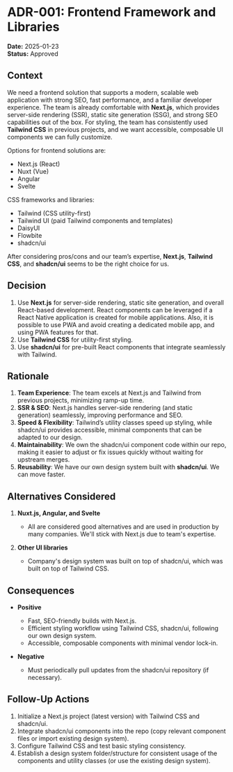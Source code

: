 # ADR-001: Frontend Framework and Libraries

**Date:** 2025-01-23  
**Status:** Approved  

## Context

We need a frontend solution that supports a modern, scalable web application 
with strong SEO, fast performance, and a familiar developer experience. The 
team is already comfortable with **Next.js**, which provides server-side rendering
(SSR), static site generation (SSG), and strong SEO capabilities out of the box.
For styling, the team has consistently used **Tailwind CSS** in previous projects,
and we want accessible, composable UI components we can fully customize. 

Options for frontend solutions are:
- Next.js (React)
- Nuxt (Vue)
- Angular 
- Svelte 

CSS frameworks and libraries:
- Tailwind (CSS utility-first) 
- Tailwind UI (paid Tailwind components and templates)
- DaisyUI
- Flowbite
- shadcn/ui

After considering pros/cons and our team’s expertise, **Next.js**, **Tailwind CSS**,
and **shadcn/ui** seems to be the right choice for us.

## Decision

1. Use **Next.js** for server-side rendering, static site generation, and overall
React-based development. React components can be leveraged if a React Native
application is created for mobile applications. Also, it is possible to use
PWA and avoid creating a dedicated mobile app, and using PWA features for that.
2. Use **Tailwind CSS** for utility-first styling.  
3. Use **shadcn/ui** for pre-built React components that integrate seamlessly 
with Tailwind.

## Rationale

1. **Team Experience**: The team excels at Next.js and Tailwind from previous 
projects, minimizing ramp-up time.
2. **SSR & SEO**: Next.js handles server-side rendering (and static generation)
seamlessly, improving performance and SEO.  
3. **Speed & Flexibility**: Tailwind’s utility classes speed up styling, while 
shadcn/ui provides accessible, minimal components that can be adapted to our design.  
4. **Maintainability**: We own the shadcn/ui component code within our repo,
making it easier to adjust or fix issues quickly without waiting for upstream merges.
5. **Reusability**: We have our own design system built with **shadcn/ui**. We
can move faster.

## Alternatives Considered

1. **Nuxt.js, Angular, and Svelte**  
   - All are considered good alternatives and are used in production by many
   companies. We'll stick with Next.js due to team's expertise.

2. **Other UI libraries**  
   - Company's design system was built on top of shadcn/ui, which was built on
   top of Tailwind CSS. 

## Consequences

- **Positive**  
  - Fast, SEO-friendly builds with Next.js.  
  - Efficient styling workflow using Tailwind CSS, shadcn/ui, following our own
  design system.
  - Accessible, composable components with minimal vendor lock-in.

- **Negative**  
  - Must periodically pull updates from the shadcn/ui repository (if necessary).  

## Follow-Up Actions

1. Initialize a Next.js project (latest version) with Tailwind CSS and shadcn/ui.
2. Integrate shadcn/ui components into the repo (copy relevant component files 
or import existing design system).
3. Configure Tailwind CSS and test basic styling consistency.
4. Establish a design system folder/structure for consistent usage of the 
components and utility classes (or use the existing design system).

